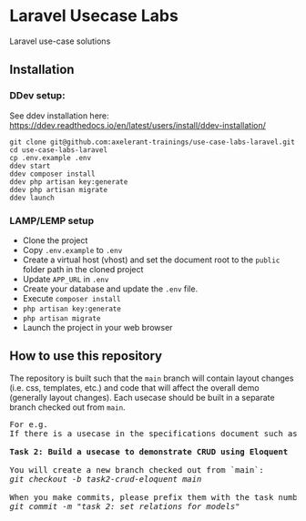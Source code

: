 # Laravel Usecase Labs
Laravel use-case solutions

## Installation
### DDev setup:
See ddev installation here: https://ddev.readthedocs.io/en/latest/users/install/ddev-installation/

```
git clone git@github.com:axelerant-trainings/use-case-labs-laravel.git
cd use-case-labs-laravel
cp .env.example .env
ddev start
ddev composer install
ddev php artisan key:generate
ddev php artisan migrate
ddev launch
```
### LAMP/LEMP setup
- Clone the project
- Copy `.env.example` to `.env`
- Create a virtual host (vhost) and set the document root to the `public` folder path in the cloned project
- Update `APP_URL` in `.env`
- Create your database and update the `.env` file.
- Execute `composer install`
- `php artisan key:generate`
- `php artisan migrate`
- Launch the project in your web browser

## How to use this repository
The repository is built such that the `main` branch will contain layout changes (i.e. css, templates, etc.) and
code that will affect the overall demo (generally layout changes).
Each usecase should be built in a separate branch checked out from `main`.

<pre>
For e.g.
If there is a usecase in the specifications document such as:

<strong>Task 2: Build a usecase to demonstrate CRUD using Eloquent</strong>

You will create a new branch checked out from `main`:
<em>git checkout -b task2-crud-eloquent main</em>

When you make commits, please prefix them with the task number:
<em>git commit -m "task 2: set relations for models"</em>

</pre>
